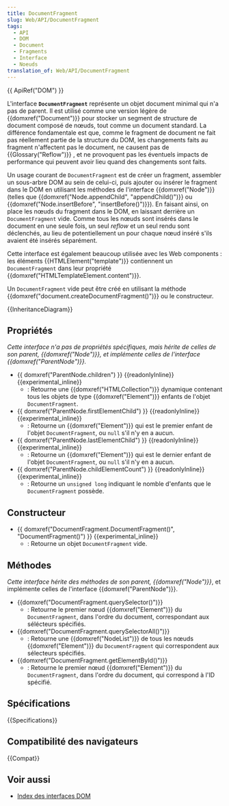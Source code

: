```yaml
---
title: DocumentFragment
slug: Web/API/DocumentFragment
tags:
  - API
  - DOM
  - Document
  - Fragments
  - Interface
  - Noeuds
translation_of: Web/API/DocumentFragment
---
```


{{ ApiRef("DOM") }}

L'interface **`DocumentFragment`** représente un objet document minimal qui n'a pas de parent. Il est utilisé comme une version légère de {{domxref("Document")}} pour stocker un segment de structure de document composé de nœuds, tout comme un document standard. La différence fondamentale est que, comme le fragment de document ne fait pas réellement partie de la structure du DOM, les changements faits au fragment n'affectent pas le document, ne causent pas de {{Glossary("Reflow")}} , et ne provoquent pas les éventuels impacts de performance qui peuvent avoir lieu quand des changements sont faits.

Un usage courant de `DocumentFragment` est de créer un fragment, assembler un sous-arbre DOM au sein de celui-ci, puis ajouter ou insérer le fragment dans le DOM en utilisant les méthodes de l'interface {{domxref("Node")}} (telles que {{domxref("Node.appendChild", "appendChild()")}} ou {{domxref("Node.insertBefore", "insertBefore()")}}). En faisant ainsi, on place les nœuds du fragment dans le DOM, en laissant derrière un `DocumentFragment` vide. Comme tous les nœuds sont insérés dans le document en une seule fois, un seul _reflow_ et un seul rendu sont déclenchés, au lieu de potentiellement un pour chaque nœud inséré s'ils avaient été insérés séparément.

Cette interface est également beaucoup utilisée avec les Web components : les éléments {{HTMLElement("template")}} contiennent un `DocumentFragment` dans leur propriété {{domxref("HTMLTemplateElement.content")}}.

Un `DocumentFragment` vide peut être créé en utilisant la méthode {{domxref("document.createDocumentFragment()")}} ou le constructeur.

{{InheritanceDiagram}}

## Propriétés

_Cette interface n'a pas de propriétés spécifiques, mais hérite de celles de son parent,_ _{{domxref("Node")}}, et implémente celles de l'interface {{domxref("ParentNode")}}._

- {{ domxref("ParentNode.children") }} {{readonlyInline}}{{experimental_inline}}
  - : Retourne une {{domxref("HTMLCollection")}} dynamique contenant tous les objets de type {{domxref("Element")}} enfants de l'objet `DocumentFragment`.
- {{ domxref("ParentNode.firstElementChild") }} {{readonlyInline}}{{experimental_inline}}
  - : Retourne un {{domxref("Element")}} qui est le premier enfant de l'objet `DocumentFragment`, ou `null` s'il n'y en a aucun.
- {{ domxref("ParentNode.lastElementChild") }} {{readonlyInline}}{{experimental_inline}}
  - : Retourne un {{domxref("Element")}} qui est le dernier enfant de l'objet `DocumentFragment`, ou `null` s'il n'y en a aucun.
- {{ domxref("ParentNode.childElementCount") }} {{readonlyInline}}{{experimental_inline}}
  - : Retourne un `unsigned long` indiquant le nomble d'enfants que le `DocumentFragment` possède.

## Constructeur

- {{ domxref("DocumentFragment.DocumentFragment()", "DocumentFragment()") }} {{experimental_inline}}
  - : Retourne un objet `DocumentFragment` vide.

## Méthodes

_Cette interface hérite des méthodes de son parent, {{domxref("Node")}}_, et implémente celles de l'interface {{domxref("ParentNode")}}.

- {{domxref("DocumentFragment.querySelector()")}}
  - : Retourne le premier nœud {{domxref("Element")}} du `DocumentFragment`, dans l'ordre du document, correspondant aux sélécteurs spécifiés.
- {{domxref("DocumentFragment.querySelectorAll()")}}
  - : Retourne une {{domxref("NodeList")}} de tous les nœuds {{domxref("Element")}} du `DocumentFragment` qui correspondent aux sélecteurs spécifiés.
- {{domxref("DocumentFragment.getElementById()")}}
  - : Retourne le premier nœud {{domxref("Element")}} du `DocumentFragment`, dans l'ordre du document, qui correspond à l'ID spécifié.

## Spécifications

{{Specifications}}

## Compatibilité des navigateurs

{{Compat}}

## Voir aussi

- [Index des interfaces DOM](/fr/docs/DOM/DOM_Reference)
